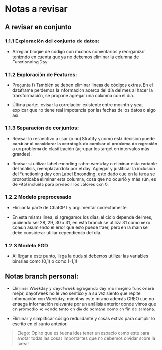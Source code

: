# Notas a revisar

## A revisar en conjunto

### 1.1.1 Exploración del conjunto de datos:

- Arreglar bloque de código con muchos comentarios y reorganizar teniendo en cuenta que ya no debemos eliminar la columna de Functionning Day

### 1.1.2 Exploración de Features: 

- Pregunta f) También se deben eliminar lineas de códigos extras. En el dataframe perdemos la información acerca del día del mes al hacer la transformación, se propone agregar una columna con el día.

- Última parte: revisar la correlación existente entre mounth y year, explicar que no tiene real impotancia por las fechas de los datos o algo así.

### 1.1.3 Separación de conjuntos:

- Revisar lo respectivo a usar (o no) Stratify y como está decisión puede cambiar al considerar la estrategía de cambiar el problema de regresión a un problema de clasificación (agrupar los target en intervalos más grandes).

- Revisar si utilizar label encoding sobre weekday o eliminar esta variable del análisis, reemplazandola por el day. Agregar y justificar la inclusión del Functioning day con Label Enconding, esto dado que en la tarea se pronosticaba eliminar esta columna, cosa que no ocurrió y más aún, es de vital incluirla para predecir los valores con 0.

### 1.2.2 Modelo preprocesado

- Elimiar la parte de ChatGPT y argumentar correctamente.

- En esta misma linea, si agregamos los días, el ciclo depende del mes, pudiendo ser 28, 29, 30 o 31, en está branch se utiliza 31 como nexo común asumiendo el error que esto puede traer, pero en la main se debe considerar utiliar dependiendo del día.

### 1.2.3 Modelo SGD

- Al llegar a este punto, llega la duda si debemos utilizar las variables binarias como (0,1) o como (-1,1)


## Notas branch personal:

- Eliminar Weekday y dayofweek agregando day me imagino funcionará mejor, dayofweek no le veo sentido y a su vez siento que repite información con Weekday, mientras este mismo además CREO que no entrega información relevante por un análisis anterior donde vimos que en promedio se vende tanto en día de semana como en fin de semana.

- Eliminar y simplificar código redundante y cosas extras para cumplir lo escrito en el punto anterior.


> Diego: Opino que es buena idea tener un espacio como este para anotar todas las cosas importantes que no debemos olvidar sobre la tarea!





